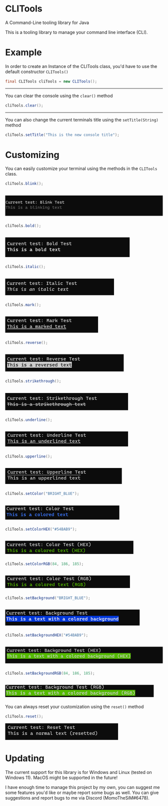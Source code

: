 # CLITools
A Command-Line tooling library for Java

This is a tooling library to manage your command line interface (CLI).

# Example
In order to create an Instance of the CLITools class, you'd have to use the default constructor `CLITools()`
```java
final CLITools cliTools = new CLITools();
```
---
You can clear the console using the `clear()` method
```java
cliTools.clear();
```
---
You can also change the current terminals title using the `setTitle(String)` method
```java
cliTools.setTitle("This is the new console title");
```
###
# Customizing
You can easily customize your terminal using the methods in the `CLITools` class.

```java
cliTools.blink();
```
![Result](https://raw.githubusercontent.com/MomoTheDev/CLITools/main/screenshots/blink.gif)
---
```java
cliTools.bold();
```
![Result](https://raw.githubusercontent.com/MomoTheDev/CLITools/main/screenshots/bold.png)
---
```java
cliTools.italic();
```
![Result](https://raw.githubusercontent.com/MomoTheDev/CLITools/main/screenshots/italic.png)
---
```java
cliTools.mark();
```
![Result](https://raw.githubusercontent.com/MomoTheDev/CLITools/main/screenshots/marked.png)
---
```java
cliTools.reverse();
```
![Result](https://raw.githubusercontent.com/MomoTheDev/CLITools/main/screenshots/reverse.png)
---
```java
cliTools.strikethrough();
```
![Result](https://raw.githubusercontent.com/MomoTheDev/CLITools/main/screenshots/strikethrough.png)
---
```java
cliTools.underline();
```
![Result](https://raw.githubusercontent.com/MomoTheDev/CLITools/main/screenshots/underlined.png)
---
```java
cliTools.upperline();
```
![Result](https://raw.githubusercontent.com/MomoTheDev/CLITools/main/screenshots/upperlined.png)
---
```java
cliTools.setColor("BRIGHT_BLUE");
```
![Result](https://raw.githubusercontent.com/MomoTheDev/CLITools/main/screenshots/colored.png)
---
```java
cliTools.setColorHEX("#54BAB9");
```
![Result](https://raw.githubusercontent.com/MomoTheDev/CLITools/main/screenshots/colored_hex.png)
---
```java
cliTools.setColorRGB(84, 186, 185);
```
![Result](https://raw.githubusercontent.com/MomoTheDev/CLITools/main/screenshots/colored_rgb.png)
---
```java
cliTools.setBackground("BRIGHT_BLUE");
```
![Result](https://raw.githubusercontent.com/MomoTheDev/CLITools/main/screenshots/background.png)
---
```java
cliTools.setBackgroundHEX("#54BAB9");
```
![Result](https://raw.githubusercontent.com/MomoTheDev/CLITools/main/screenshots/background_hex.png)
---
```java
cliTools.setBackgroundRGB(84, 186, 185);
```
![Result](https://raw.githubusercontent.com/MomoTheDev/CLITools/main/screenshots/background_rgb.png)
---
You can always reset your customization using the `reset()` method
```java
cliTools.reset();
```
![Result](https://raw.githubusercontent.com/MomoTheDev/CLITools/main/screenshots/reset.png)
###

# Updating
The current support for this library is for Windows and Linux (tested on Windows 11). MacOS might be supported in the future!

I have enough time to manage this project by my own, you can suggest me some features you'd like or maybe report some bugs as well.
You can give suggestions and report bugs to me via Discord (MomoTheSiM#6478).
